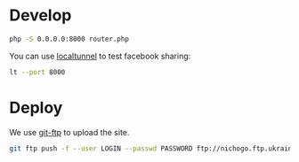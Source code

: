 # Develop
```bash
php -S 0.0.0.0:8000 router.php
```

You can use [localtunnel](http://localtunnel.me/) to test facebook sharing:
```bash
lt --port 8000
```

# Deploy
We use [git-ftp](https://github.com/git-ftp/git-ftp) to upload the site.
```bash
git ftp push -f --user LOGIN --passwd PASSWORD ftp://nichogo.ftp.ukraine.com.ua/rozdilovi.org/www/
```
